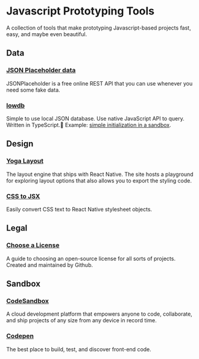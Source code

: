 # Javascript Prototyping Tools
A collection of tools that make prototyping Javascript-based projects fast, easy, and maybe even beautiful.

## Data
### [JSON Placeholder data](https://jsonplaceholder.typicode.com/)
JSONPlaceholder is a free online REST API that you can use whenever you need some fake data.

### [lowdb](https://github.com/typicode/lowdb)
Simple to use local JSON database. Use native JavaScript API to query. Written in TypeScript.🦉
Example: [simple initialization in a sandbox](https://codesandbox.io/p/sandbox/lowdb-json-file-database-example-starter-pldy5?file=%2Fsrc%2Findex.js%3A1%2C1). 

## Design
### [Yoga Layout](https://yogalayout.com/)
The layout engine that ships with React Native. The site hosts a playground for exploring layout options that also allows you to export the styling code. 

### [CSS to JSX](https://csstox.surge.sh/)
Easily convert CSS text to React Native stylesheet objects.

## Legal
### [Choose a License](https://choosealicense.com/)
A guide to choosing an open-source license for all sorts of projects. Created and maintained by Github.

## Sandbox
### [CodeSandbox](https://codesandbox.io/docs/learn/introduction/overview)
A cloud development platform that empowers anyone to code, collaborate, and ship projects of any size from any device in record time.

### [Codepen](https://codepen.io/)
The best place to build, test, and discover front-end code.
